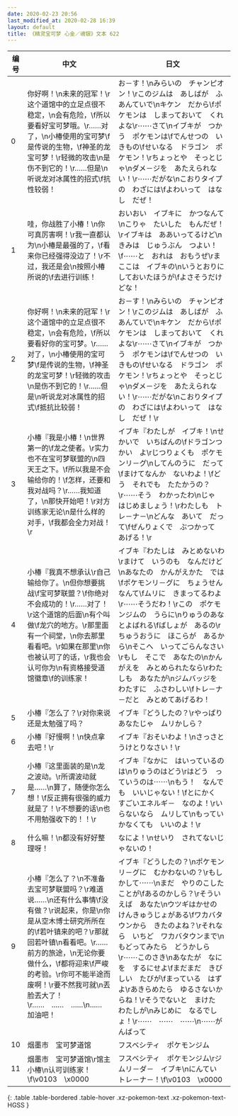 ```yaml
---
date: 2020-02-23 20:56
last_modified_at: 2020-02-28 16:39
layout: default
title: 《精灵宝可梦 心金／魂银》文本 622
---
```

| 编号 | 中文 | 日文 |
| ---- | ---- | ---- |
| 0 | 你好啊！\n未来的冠军！\r这个道馆中的立足点很不稳定，\n会有危险，\f所以要看好宝可梦哦。\r……对了，\n小椿使用的宝可梦\f是传说的生物，\f神圣的龙宝可梦！\r轻微的攻击\n是伤不到它的！\r……但是\n听说龙对冰属性的招式\f抗性较弱！ | お－す！\nみらいの　チャンピオン！\rこのジムは　あしばが　ふあんていで\nキケン　だから\fポケモンは　しまっておいて　くれよな\r⋯⋯さて\nイブキが　つかう　ポケモンは\fでんせつの　いきもの\fせいなる　ドラゴン　ポケモン！\rちょっとや　そっとじゃ\nダメ－ジを　あたえられない！\r⋯⋯だがな\nこおりタイプの　わざには\fよわいって　はなし　だぜ！ |
| 1 | 哇，你战胜了小椿！\n你可真厉害啊！\r我一直都认为\n小椿是最强的了，\f看来你已经强得没边了！\r不过，我还是会\n按照小椿所说的\f去进行训练！ | おいおい　イブキに　かつなんて\nこりゃ　たいした　もんだぜ！\rイブキは　ああいってるけど\nきみは　じゅうぶん　つよい！\f⋯⋯と　おれは　おもうぜ\rま　ここは　イブキの\nいうとおりに　しておいたほうが\fよさそうだけどな！ |
| 2 | 你好啊！\n未来的冠军！\r这个道馆中的立足点很不稳定，\n会有危险，\f所以要看好你的宝可梦。\r……对了，\n小椿使用的宝可梦\f是传说的生物，\f神圣的龙宝可梦！\r轻微的攻击\n是伤不到它的！\r……但是\n听说龙对冰属性的招式\f抵抗比较弱！ | お－す！\nみらいの　チャンピオン！\rこのジムは　あしばが　ふあんていで\nキケン　だから\fポケモンは　しまっておいて　くれよな\r⋯⋯さて\nイブキが　つかう　ポケモンは\fでんせつの　いきもの\fせいなる　ドラゴン　ポケモン！\rちょっとや　そっとじゃ\nダメ－ジを　あたえられない！\r⋯⋯だがな\nこおりタイプの　わざには\fよわいって　はなし　だぜ！\r |
| 3 | 小椿『我是小椿！\n世界第一的\f龙之使者。\r实力也不在宝可梦联盟的\n四天王之下。\f所以我是不会输给你的！\f怎样，还要和我对战吗？\r……我知道了，\n那快开始吧！\r对方训练家无论\n是什么样的对手，\f我都会全力对战！\r | イブキ『わたしが　イブキ！\nせかいで　いちばんの\fドラゴンつかい　よ\rじつりょくも　ポケモンリ－グ\nしてんのうに　だって\fまけてなんか　ないわよ！\fどう　それでも　たたかうの？\r⋯⋯そう　わかったわ\nじゃ　はじめましょう！\rわたしも　トレ－ナ－\nどんな　あいて　だって\fぜんりょくで　ぶつかって　あげる！\r |
| 4 | 小椿『我真不想承认\r自己输给你了。\n但你想要挑战\f宝可梦联盟？\f你绝对不会成功的！\r……对了！\r这个道馆的后面\n有个叫做\f龙穴的地方。\r那里面有一个祠堂，\n你去那里看看吧。\r如果在那里\n你也被认可了的话，\r我也会认可你为\n有资格接受道馆徽章\f的训练家！ | イブキ『わたしは　みとめないわ\rまけて　いうのも　なんだけど\nあなたの　かんがえかた　では\fポケモンリ－グに　ちょうせん　なんて\fムリに　きまってるわよ\r⋯⋯そうだわ！\rこの　ポケモンジムの　うらに\nりゅうのあな　とよばれる\fばしょが　あるの\rちゅうおうに　ほこらが　あるから\nそこへ　いってごらんなさい\rもし　そこで　あなたの\nかんがえを　みとめられたなら\rわたしも　あなたが\nジムバッジを　わたすに　ふさわしい\fトレ－ナ－だと　みとめてあげるわ！ |
| 5 | 小椿『怎么了？\r对你来说还是太勉强了吗？ | イブキ『どうしたの？\rやっぱり　あなたじゃ　ムリかしら？ |
| 6 | 小椿『好慢啊！\n快点拿去吧！\r | イブキ『おそいわよ！\nさっさと　うけとりなさい！\r |
| 7 | 小椿『这里面装的是\n龙之波动。\r所谓波动就是……\n算了，随便你怎么想！\f反正拥有很强的威力就是了！\r不想要的话\n也不用勉强收下的！！\r | イブキ『なかに　はいっているのは\nりゅうのはどう\rはどう　っていうのは⋯⋯\nもう！　なんでも　いいじゃない！\fとにかく　すごいエネルギ－　なのよ！\rいらないなら　ムリして\nもっていかなくても　いいのよ！\r |
| 8 | 什么嘛！\n都没有好好整理呀！ | なによ！\nせいり　されてないじゃないの！ |
| 9 | 小椿『怎么了？\n不准备去宝可梦联盟吗？\r难道说……\n还有什么事情\f没有做？\r说起来，你是\n你是从空木博士研究所所在的\f若叶镇来的吧？\r那就回若叶镇\n看看吧。\r……前方的旅途，\n无论你要做什么，\f都将迎来\f严峻的考验。\r你可不能半途而废啊！\r要不然我可就\n丟脸丟大了！\r……　……　……\n……　加油吧！ | イブキ『どうしたの？\nポケモンリ－グに　むかわないの？\rもしかして⋯⋯\nまだ　やりのこしたことが\fあるのかしら？\rそういえば　あなた\nウツギはかせの　けんきゅうじょがある\fワカバタウンから　きたのよね？\rそれなら　いちど　ワカバタウンまで\nもどってみたら　どうかしら\r⋯⋯このさき\nあなたが　なにを　するにせよ\fまだまだ　きびしい　たびが\fまっている　はずよ\rあきらめたら　ゆるさないからね！\rそうでないと　まけた　わたしが\nみじめに　なるでしょ！\r⋯⋯　⋯⋯　⋯⋯\n⋯⋯がんばって |
| 10 | 烟墨市　宝可梦道馆 | フスベシティ　ポケモンジム |
| 11 | 烟墨市　宝可梦道馆\r馆主　　小椿\n认可训练家！\f\v0103　\x0000 | フスベシティ　ポケモンジム\rジムリ－ダ－　イブキ\nにんてい　トレ－ナ－！\f\v0103　\x0000 |
{: .table .table-bordered .table-hover .xz-pokemon-text .xz-pokemon-text-HGSS }
